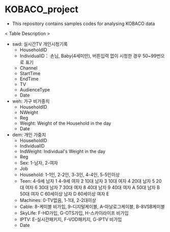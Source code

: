 # KOBACO_project

- This repository contains samples codes for analysing KOBACO data

< Table Description >
- swd: 실시간TV 개인시청기록
  - HouseholdID
  - IndividualID： 손님, Baby(4세미만), 버튼입력 없이 시청한 경우 50~99번으로 표기
  - Channel
  - StartTime
  - EndTime
  - TV
  - AudienceType
  - Date
- weh: 가구 비가중치
  - HouseholdID
  - NWeight
  - Reg
  - Weight: Weight of the Household in the day
  - Date
- dem: 개인 가중치
  - HouseholdID
  - IndividualID
  - IndWeight: Individual's Weight in the day
  - Reg
  - Sex: 1-남자, 2-여자
  - Job
  - Household: 1-1인, 2-2인, 3-3인, 4-4인, 5-5인이상
  - Teen:
    4-9세 남자	1
    4-9세 여자	2
    10대 남자	3
    10대 여자	4
    20대 남자	5
    20대 여자	6
    30대 남자	7
    30대 여자	8
    40대 남자	9
    40대 여자	A
    50대 남자	B
    50대 여자	C
    60세이상 남자	D
    60세이상 여자	E
  - Machines: 0-TV없음, 1-1대, 2-2대이상
  - Cable: 8-케이블 비가입, 9-디지털케이블, A-아날로그케이블, B-8VSB케이블
  - SkyLife: F-HD가입, G-OTS가입, H-스카이라이프 비가입
  - IPTV: E-실시간패키지, F-VOD패키지, G-IPTV 비가입
  - Date
